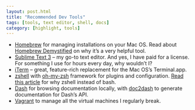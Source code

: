 ```yaml
---
layout: post.html
title: "Recommended Dev Tools"
tags: [tools, text editor, shell, docs]
category: [highlight, tools]
---
```


* [Homebrew][brew] for managing installations on your Mac OS.  Read about [Homebrew Demystified][brew2] on why it’s a very helpful tool.
* [Sublime Text 3][subl3] – my go-to text editor. And yes, I have paid for a license.  For something I use for hours every day, why wouldn’t I?
* [iTerm][iTerm] – great, feature-rich replacement for the Mac OS’s Terminal.app.
* [zshell][zsh] with [oh-my-zsh][ohmyz] framework for plugins and configuration. [Read this article][read] for why zshell instead of bash.
* [Dash][dash] for browsing documentation locally, with [doc2dash][doc] to generate documentation for Dash’s API.
* [Vagrant][vagrant] to manage all the virtual machines I regularly break.



[subl]: http://www.sublimetext.com/2
[subl3]: http://www.sublimetext.com/3
[iTerm]: http://www.iterm2.com/#/section/home
[ohmyz]: https://github.com/robbyrussell/oh-my-zsh
[zsh]: http://www.zsh.org
[read]: http://mikegrouchy.com/blog/2012/01/zsh-is-your-friend.html
[dash]: https://itunes.apple.com/us/app/dash-docs-snippets/id458034879?mt=12
[doc]: https://pypi.python.org/pypi/doc2dash/
[vagrant]: http://vagrantup.com
[brew]: http://mxcl.github.io/homebrew/
[brew2]: http://mac.tutsplus.com/tutorials/terminal/homebrew-demystified-os-xs-ultimate-package-manager/
